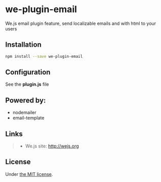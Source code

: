 # we-plugin-email

We.js email plugin feature, send localizable emails and with html to your users

## Installation

```sh
npm install --save we-plugin-email
```

## Configuration

See the **plugin.js** file

## Powered by: 

- nodemailer
- email-template

## Links

> * We.js site: http://wejs.org

## License

Under [the MIT license](https://github.com/wejs/we-core/blob/master/LICENSE.md).